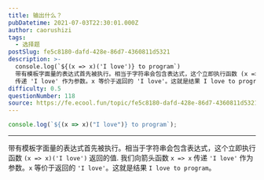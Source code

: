 ```yaml
---
title: 输出什么？
pubDatetime: 2021-07-03T22:30:01.000Z
author: caorushizi
tags:
  - 选择题
postSlug: fe5c8180-dafd-428e-86d7-4360811d5321
description: >-
  console.log(`${(x => x)('I love')} to program`)
  带有模板字面量的表达式首先被执行。相当于字符串会包含表达式，这个立即执行函数 (x => x)('I love') 返回的值. 我们向箭头函数 x => x
  传递 'I love' 作为参数。x 等价于返回的 'I love'。这就是结果 I love to program。
difficulty: 0.5
questionNumber: 118
source: https://fe.ecool.fun/topic/fe5c8180-dafd-428e-86d7-4360811d5321
---
```


```javascript
console.log(`${(x => x)("I love")} to program`);
```

---

带有模板字面量的表达式首先被执行。相当于字符串会包含表达式，这个立即执行函数 `(x => x)('I love')` 返回的值. 我们向箭头函数 `x => x` 传递 `'I love'` 作为参数。`x` 等价于返回的 `'I love'`。这就是结果 `I love to program`。
